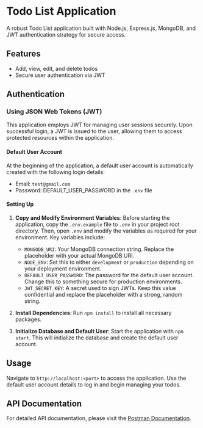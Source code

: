 # Todo List Application

A robust Todo List application built with Node.js, Express.js, MongoDB, and JWT authentication strategy for secure access.

## Features

- Add, view, edit, and delete todos
- Secure user authentication via JWT

## Authentication

### Using JSON Web Tokens (JWT)

This application employs JWT for managing user sessions securely. Upon successful login, a JWT is issued to the user, allowing them to access protected resources within the application.

#### Default User Account

At the beginning of the application, a default user account is automatically created with the following login details:

- Email: `test@gmail.com`
- Password: DEFAULT_USER_PASSWORD in the `.env` file

#### Setting Up

1. **Copy and Modify Environment Variables**: Before starting the application, copy the `.env.example` file to `.env` in your project root directory. Then, open `.env` and modify the variables as required for your environment. Key variables include:

    - `MONGODB_URI`: Your MongoDB connection string. Replace the placeholder with your actual MongoDB URI.
    - `NODE_ENV`: Set this to either `development` or `production` depending on your deployment environment.
    - `DEFAULT_USER_PASSWORD`: The password for the default user account. Change this to something secure for production environments.
    - `JWT_SECRET_KEY`: A secret used to sign JWTs. Keep this value confidential and replace the placeholder with a strong, random string.

2. **Install Dependencies**: Run `npm install` to install all necessary packages.

3. **Initialize Database and Default User**: Start the application with `npm start`. This will initialize the database and create the default user account.

## Usage

Navigate to `http://localhost:<port>` to access the application. Use the default user account details to log in and begin managing your todos.

## API Documentation

For detailed API documentation, please visit the [Postman Documentation](https://documenter.getpostman.com/view/20737844/2sA3QmEutm).



